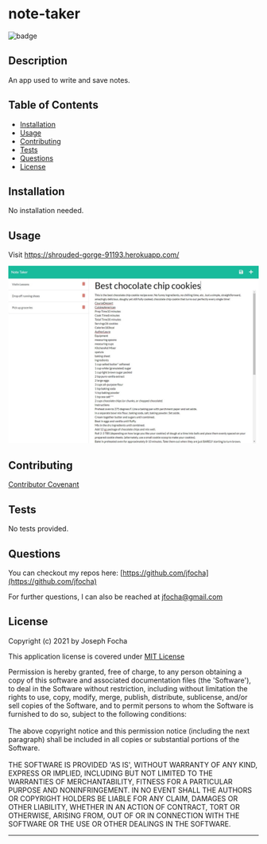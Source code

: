 # note-taker

  ![badge](https://img.shields.io/badge/license-MIT%20License-green)

  ## Description 
  
  An app used to write and save notes.
  

  ## Table of Contents
  
  * [Installation](#installation)
  * [Usage](#usage)
  * [Contributing](#Contributing)
  * [Tests](#tests)
  * [Questions](#questions)
  * [License](#license)
  
  
  ## Installation
  
  No installation needed.
  
  
  ## Usage 
  
  Visit https://shrouded-gorge-91193.herokuapp.com/

  ![screenshot](public/assets/note-taker.jpg)
  
  
  ## Contributing

  
  
  [Contributor Covenant](https://www.contributor-covenant.org/version/2/0/code_of_conduct/)


  ## Tests
  
  No tests provided.


  ## Questions

  You can checkout my repos here: [https://github.com/jfocha](https://github.com/jfocha)

  For further questions, I can also be reached at jfocha@gmail.com


  ## License
  
  Copyright (c) 2021 by Joseph Focha

  This application license is covered under [MIT License](https://choosealicense.com/licenses/mit/)
  
  Permission is hereby granted, free of charge, to any person obtaining a copy of this software and associated documentation files (the 'Software'), to deal in the Software without restriction, including without limitation the rights to use, copy, modify, merge, publish, distribute, sublicense, and/or sell copies of the Software, and to permit persons to whom the Software is furnished to do so, subject to the following conditions: <br /> <br /> The above copyright notice and this permission notice (including the next paragraph) shall be included in all copies or substantial portions of the Software. <br /> <br /> THE SOFTWARE IS PROVIDED 'AS IS', WITHOUT WARRANTY OF ANY KIND, EXPRESS OR IMPLIED, INCLUDING BUT NOT LIMITED TO THE WARRANTIES OF MERCHANTABILITY, FITNESS FOR A PARTICULAR PURPOSE AND NONINFRINGEMENT. IN NO EVENT SHALL THE AUTHORS OR COPYRIGHT HOLDERS BE LIABLE FOR ANY CLAIM, DAMAGES OR OTHER LIABILITY, WHETHER IN AN ACTION OF CONTRACT, TORT OR OTHERWISE, ARISING FROM, OUT OF OR IN CONNECTION WITH THE SOFTWARE OR THE USE OR OTHER DEALINGS IN THE SOFTWARE.
  
  ---

  

